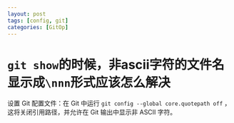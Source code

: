 ```yaml
---
layout: post
tags: [config, git]
categories: [GitOp]
---
```


# `git show`的时候，非ascii字符的文件名显示成`\nnn`形式应该怎么解决
设置 Git 配置文件：在 Git 中运行 `git config --global core.quotepath off` ，这将关闭引用路径，并允许在 Git 输出中显示非 ASCII 字符。